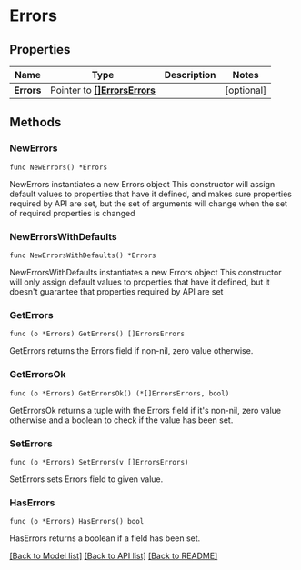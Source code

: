 # Errors

## Properties

Name | Type | Description | Notes
------------ | ------------- | ------------- | -------------
**Errors** | Pointer to [**[]ErrorsErrors**](errors_errors.md) |  | [optional] 

## Methods

### NewErrors

`func NewErrors() *Errors`

NewErrors instantiates a new Errors object
This constructor will assign default values to properties that have it defined,
and makes sure properties required by API are set, but the set of arguments
will change when the set of required properties is changed

### NewErrorsWithDefaults

`func NewErrorsWithDefaults() *Errors`

NewErrorsWithDefaults instantiates a new Errors object
This constructor will only assign default values to properties that have it defined,
but it doesn't guarantee that properties required by API are set

### GetErrors

`func (o *Errors) GetErrors() []ErrorsErrors`

GetErrors returns the Errors field if non-nil, zero value otherwise.

### GetErrorsOk

`func (o *Errors) GetErrorsOk() (*[]ErrorsErrors, bool)`

GetErrorsOk returns a tuple with the Errors field if it's non-nil, zero value otherwise
and a boolean to check if the value has been set.

### SetErrors

`func (o *Errors) SetErrors(v []ErrorsErrors)`

SetErrors sets Errors field to given value.

### HasErrors

`func (o *Errors) HasErrors() bool`

HasErrors returns a boolean if a field has been set.


[[Back to Model list]](../README.md#documentation-for-models) [[Back to API list]](../README.md#documentation-for-api-endpoints) [[Back to README]](../README.md)


